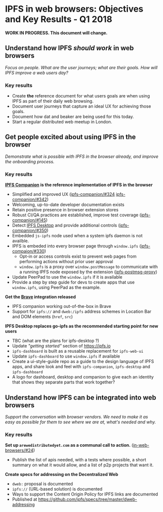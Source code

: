 # IPFS in web browsers: Objectives and Key Results - Q1 2018


**WORK IN PROGRESS. This document will change.**


## Understand how IPFS _should work_ in web browsers

_Focus on people. What are the user journeys; what are their goals. How will IPFS improve a web users day?_

### Key results

- Create **the** reference document for what users goals are when using IPFS as part of their daily web browsing.
- Document user journeys that capture an ideal UX for achieving those goals.
- Document how dat and beaker are being used for this today.
- Start a regular distributed web meetup in London.

## Get people excited about using IPFS in the browser

_Demonstrate what is possible with IPFS in the browser already, and improve the onboarding process._

### Key results
**[IPFS Companion](https://github.com/ipfs/ipfs-companion) is the reference implementation of IPFS in the browser**
  - Simplified and improved UX  ([ipfs-companion/#324](https://github.com/ipfs-shipyard/ipfs-companion/issues/324) [ipfs-companion/#342](https://github.com/ipfs/ipfs-companion/issues/342))
  - Welcoming, up-to-date developer documentation exists
  - Retain positive presence in browser extension stores
  - Robust CI/QA practices are established, improve test coverage ([ipfs-companion/#145](https://github.com/ipfs/ipfs-companion/issues/145))
  - Detect [IPFS Desktop](https://github.com/ipfs-shipyard/ipfs-desktop) and provide additional controls ([ipfs-companion/#350](https://github.com/ipfs-shipyard/ipfs-companion/issues/350))
  - Embedded `js-ipfs` node used when a system ipfs daemon is not availble.
  - IPFS is embeded into every browser page through `window.ipfs` ([ipfs-compaion/#330](https://github.com/ipfs-shipyard/ipfs-companion/issues/330))
    - Opt-in or access controls exist to prevent web pages from performing actions without prior user approval
    - `window.ipfs` is a proxy over `window.postMessage` to communicate with a running IPFS node exposed by the extension ([ipfs-postmsg-proxy](https://github.com/tableflip/ipfs-postmsg-proxy))
  - Update PeerPad to use the `window.ipfs` if it is available
  - Provide a step by step guide for devs to create apps that use `window.ipfs`, using PeerPad as the example.

**Get the [Brave](https://brave.com) integration released**

- IPFS companion working out-of-the-box in Brave
- Support for `ipfs://` and `dweb:/ipfs` address schemes in Location Bar and DOM elements (`href`, `src`)

**IPFS Desktop replaces go-ipfs as the recommended starting point for new users**

  - TBC (what are the plans for ipfs-desktop ?)
  - Update _"getting started"_ section of https://ipfs.io
  - `ipfs-dashboard` is built as a reusable replacement for `ipfs-web-ui`
  - Update `ipfs-dashboard` to use `window.ipfs` if available
  - Create a ui-style-guide repo as a guide to the design language of IPFS apps, and share look and feel with `ipfs-companion`, `ipfs-desktop` and `ipfs-dashboard`
  - A logo for dashboard, desktop and companion to give each an identity that shows they separate parts that work together?

## Understand how IPFS can be integrated into web browsers

_Support the conversation with browser vendors. We need to make it as easy as possible for them to see where we are at, what's needed and why._

### Key results

**Set up `arewedistributedyet.com` as a communal call to action.** ([in-web-browsers/#24](https://github.com/ipfs/in-web-browsers/issues/24))
- Publish the list of apis needed, with a tests where possible, a short summary on what it would allow, and a list of p2p projects that want it.    

**Create specs for addressing on the Decentralized Web**
- `dweb:` proposal is documented
- `ipfs://` (URL-based solution) is documented
- Ways to support the Content Origin Policy for IPFS links are documented
- Published at https://github.com/ipfs/specs/tree/master/dweb-addressing

